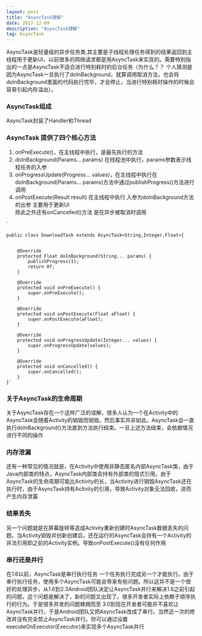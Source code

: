 ```yaml
---
layout: post
title: "AsyncTask理解"
date: 2017-12-09
description: "AsyncTask理解"
tag: AsyncTask
---
```


AsyncTask是轻量级的异步任务类,其主要是子线程处理任务得到的结果返回到主线程用于更新UI，以前很多的网络请求都是用AsyncTask来实现的。需要特别指出的一点是AsyncTask不适合进行特别耗时的后台任务（为什么？？ 个人猜测是因为AsyncTask一旦执行了doInBackground，就算调用取消方法，也会将doInBackground里面的代码执行完毕，才会停止，当进行特别耗时操作的时候会容易引起内存溢出）。

### AsyncTask组成
AsyncTask封装了Handler和Thread


### AsyncTask 提供了四个核心方法  
1.  onPreExecute()，在主线程中执行，是最先执行的方法  
2. doInBackground(Params... params) 在线程池中执行，params参数表示线程任务的入参  
3. onProgressUpdate(Progress... values)，在主线程中执行在doInBackground(Params... params)方法中通过publishProgress()方法进行调用  
4. onPostExecute(Result result) 在主线程中执行 入参为doInBackground方法的出参 主要用于更新UI  
除此之外还有onCancelled()方法 是在异步被取消时调用

`

	public class DownloadTask extends AsyncTask<String,Integer,Float>{


        @Override
        protected Float doInBackground(String... params) {
            publishProgress(1);
            return 0f;
        }

        @Override
        protected void onPreExecute() {
            super.onPreExecute();
        }

        @Override
        protected void onPostExecute(Float aFloat) {
            super.onPostExecute(aFloat);
        }

        @Override
        protected void onProgressUpdate(Integer... values) {
            super.onProgressUpdate(values);
        }

        @Override
        protected void onCancelled() {
            super.onCancelled();
        }
    }`
    
###  关于AsyncTask的生命周期  
 关于AsyncTask存在一个这样广泛的误解，很多人认为一个在Activity中的AsyncTask会随着Activity的销毁而销毁。然后事实并非如此。AsyncTask会一直执行doInBackground()方法直到方法执行结束。一旦上述方法结束，会依据情况进行不同的操作
 
###  内存泄漏
还有一种常见的情况就是，在Activity中使用非静态匿名内部AsyncTask类，由于Java内部类的特点，AsyncTask内部类会持有外部类的隐式引用。由于AsyncTask的生命周期可能比Activity的长，当Activity进行销毁AsyncTask还在执行时，由于AsyncTask持有Activity的引用，导致Activity对象无法回收，进而产生内存泄露
### 结果丢失

另一个问题就是在屏幕旋转等造成Activity重新创建时AsyncTask数据丢失的问题。当Activity销毁并创新创建后，还在运行的AsyncTask会持有一个Activity的非法引用即之前的Activity实例。导致onPostExecute()没有任何作用

### 串行还是并行
在1.6以前，AsyncTask是串行执行任务 一个任务执行完成另一个才能执行。由于串行执行任务，使用多个AsyncTask可能会带来有些问题。所以这并不是一个很好的处理异步，从1.6到2.3Android团队决定让AsyncTask并行来解决1.6之前引起的问题，这个问题是解决了，新的问题又出现了。很多开发者实际上依赖于顺序执行的行为。于是很多并发的问题蜂拥而至
3.0到现在开发者可能并不喜欢让AsyncTask并行，于是Android团队又把AsyncTask改成了串行。当然这一次的修改并没有完全禁止AsyncTask并行。你可以通过设置executeOnExecutor(Executor)来实现多个AsyncTask并行